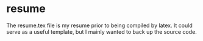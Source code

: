 # resume

The resume.tex file is my resume prior to being compiled by latex. It could serve as a useful template, but I mainly wanted to back up the source code. 
